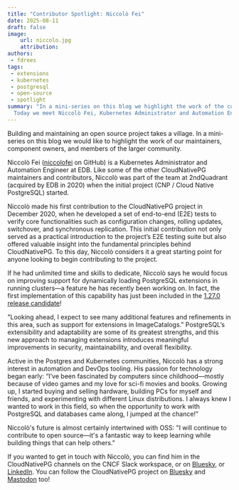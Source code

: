 ```yaml
---
title: "Contributor Spotlight: Niccolò Fei"
date: 2025-08-11
draft: false
image:
    url: niccolo.jpg
    attribution:
authors:
 - fdrees
tags:
 - extensions
 - kubernetes
 - postgresql
 - open-source
 - spotlight
summary: "In a mini-series on this blog we highlight the work of the community.
  Today we meet Niccolò Fei, Kubernetes Administrator and Automation Engineer at EDB." 
---
```


Building and maintaining an open source project takes a village. In a 
mini-series on this blog we would like to highlight the work of our
maintainers, component owners, and members of the larger community.

Niccolò Fei ([niccolofei](https://github.com/niccolofei) on GitHub) is a Kubernetes Administrator and Automation Engineer 
at EDB. Like some of the other CloudNativePG maintainers and contributors, 
Niccolò was part of the team at 2ndQuadrant (acquired by EDB in 2020) when 
the initial project (CNP / Cloud Native PostgreSQL) started.

Niccolò made his first contribution to the CloudNativePG project in December 
2020, when he developed a set of end-to-end (E2E) tests to verify core 
functionalities such as configuration changes, rolling updates, switchover, 
and synchronous replication. This initial contribution not only served as a 
practical introduction to the project’s E2E testing suite but also offered 
valuable insight into the fundamental principles behind CloudNativePG. To this 
day, Niccolò considers it a great starting point for anyone looking to begin 
contributing to the project.

If he had unlimited time and skills to dedicate, Niccolò says he would focus 
on improving support for dynamically loading PostgreSQL extensions in running 
clusters—a feature he has recently been working on. In fact, the first 
implementation of this capability has just been included in the [1.27.0 release 
candidate](https://cloudnative-pg.io/releases/cloudnative-pg-1-27.0-rc1-released/)!

"Looking ahead, I expect to see many additional features and refinements in 
this area, such as support for extensions in ImageCatalogs." PostgreSQL’s 
extensibility and adaptability are some of its greatest strengths, and this 
new approach to managing extensions introduces meaningful improvements in 
security, maintainability, and overall flexibility.

Active in the Postgres and Kubernetes communities, Niccolò has a strong 
interest in automation and DevOps tooling. His passion for technology began 
early: “I’ve been fascinated by computers since childhood—mostly because of 
video games and my love for sci-fi movies and books. Growing up, I started 
buying and selling hardware, building PCs for myself and friends, and 
experimenting with different Linux distributions. I always knew I wanted to 
work in this field, so when the opportunity to work with PostgreSQL and
 databases came along, I jumped at the chance!”

Niccolò's future is almost certainly intertwined with OSS: "I will continue 
to contribute to open source—it's a fantastic way to keep learning while 
building things that can help others."

If you wanted to get in touch with Niccolò, you can find him in the 
CloudNativePG channels on the CNCF Slack workspace, or on [Bluesky](https://bsky.app/profile/niccolofei.bsky.social), or [LinkedIn](https://www.linkedin.com/in/niccolofei/). You can follow the CloudNativePG project on [Bluesky](https://cloudnativepg.bsky.social) and [Mastodon](https://mastodon.social/@CloudNativePG) too! 
